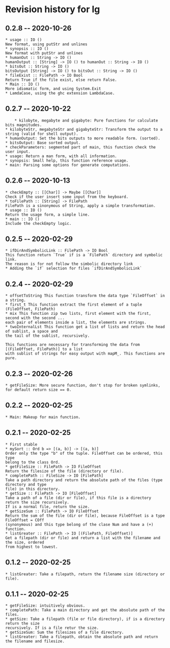 # Revision history for lg

## 0.2.8 -- 2020-10-26
	* usage :: IO ()
	New format, using putStr and unlines
	* synopsis :: IO ()
	New format with putStr and unlines
	* humanOut :: String -> IO ()
	humanOutput :: [String] -> IO () to humanOut :: String -> IO ()
	* bitsOut :: String -> IO ()
	bitsOutput [String] -> IO () to bitsOut :: String -> IO ()
	* fileExist :: FilePath -> IO Bool
	Return True if the file exist, else return False.
	* Main :: IO ()
	More idiomatic form, and using System.Exit
	* LamdaCase, using the ghc extension LambdaCase.
	
## 0.2.7 -- 2020-10-22
        * kilobyte, megabyte and gigabyte: Pure functions for calculate bits magnitudes.
	* kilobyteStr, megabyteStr and gigabyteStr: Transform the output to a string (valid for shell output).
	* humanOutput: Set the bits outputs to more readable form. (sorted).
	* bitsOutput: Base sorted output.
	* checkParameters: segmented part of main, this function check the user input.
	* usage: Return a man form, with all information.
	* synopsis: Small help, this function reference usage.
	* main: Parsing some options for generate computations.

## 0.2.6 -- 2020-10-13
	* checkEmpty :: [[Char]] -> Maybe [[Char]]
	Check if the user insert some input from the keyboard.
	* toFilePath :: [String] -> FilePath
	FilePath is a sinonymous of String, apply a simple transformation.
	* usage :: IO ()
	Return the usage form, a simple line.
	* main :: IO ()
	Include the checkEmpty logic.
	
## 0.2.5 -- 2020-02-29
	* ifDirAndSymbolicLink :: FilePath -> IO Bool
	This function return `True` if is a `FilePath` directory and symbolic link.
	The reason is for not follow the simbolic directory link
	* Adding the `if` selection for files `ifDirAndSymbolicLink`

## 0.2.4 -- 2020-02-29
	* offsetToString This function transform the data type `FileOffset` in a string.
	* first_t This function extract the first element of a tuple (FileOffset, FilePath)
	* mix This function zip two lists, first element with the first, second with the second ...
	each pair of elements inside a list, the elements are strings.
	* twoInternalLst This function get a list of lists and return the head of sublist, a space and
	the tail of the sublist, recursively.

	This functions are necessary for transforming the data from [(FileOffset, FilePath)] to a list
	with sublist of strings for easy output with mapM_. This functions are pure.

## 0.2.3 -- 2020-02-26
	* getFileSize: More secure function, don't stop for broken symlinks, for default return size == 0.

## 0.2.2 -- 2020-02-25
	* Main: Makeup for main function.
	
## 0.2.1 -- 2020-02-25
	
	* First stable
	* mySort :: Ord b => [(a, b)] -> [(a, b)]
	Order only the type "b" of the tuple. FileOffset can be ordered, this type
	belong to the class Ord.
	* getFileSize :: FilePath -> IO FileOffset
	Return the filesize of the file (directory or file).
	* completePath :: FileSize -> IO [FilePath]
	Take a path directory and return the absolute path of the files (type directory and type
	file) in this directory.
	* getSize :: FilePath -> IO [FileOffset]
	Take a path of a file (dir or file), if this file is a directory return the size recursively.
	If is a normal file, return the size.
	* getSizeSum :: FilePath -> IO FileOffset
	Return the sum of the file (dir or file), because FileOffset is a type FileOffset = COff
	(synonymous) and this type belong of the clase Num and have a (+) function.
	* listGreater :: FilePath -> IO [(FilePath, FileOffset)]
	Get a filepath (dir or file) and return a list with the filename and the size, ordered
	from highest to lowest.
	
## 0.1.2 -- 2020-02-25

	* listGreater: Take a filepath, return the filename size (directory or file).
	
## 0.1.1 -- 2020-02-25

	* getFileSize: intuitively obvious.
	* completePath: Take a main directory and get the absolute path of the files.
	* getSize: Take a filepath (file or file directory), if is a directory return the size
	recursively. If is a file retur the size.
	* getSizeSum: Sum the filesizes of a file directory.
	* listGreater: Take a filepath, obtain the absolute path and return the filename and filesize.
	
